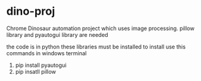 # dino-proj
Chrome Dinosaur automation project which uses image processing. pillow library and pyautogui library are needed  

the code is in python
these libraries must be installed
to install use this commands in windows terminal 

1. pip install pyautogui
2. pip insatll pillow
